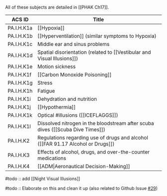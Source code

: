 All of these subjects are detailed in [[PHAK Ch17]].

| ACS ID     | Title                                                                   |
| ---------- | ----------------------------------------------------------------------- |
| PA.I.H.K1a | [[Hypoxia]]                                                             |
| PA.I.H.K1b | [[Hyperventilation]] (similar symptoms to Hypoxia)                      |
| PA.I.H.K1c | Middle ear and sinus problems                                           |
| PA.I.H.K1d | Spatial disorientation (related to [[Vestibular and Visual Illusions]]) |
| PA.I.H.K1e | Motion sickness                                                         |
| PA.I.H.K1f | [[Carbon Monoxide Poisoning]]                                           |
| PA.I.H.K1g | Stress                                                                  |
| PA.I.H.K1h | Fatigue                                                                 |
| PA.I.H.K1i | Dehydration and nutrition                                               |
| PA.I.H.K1j | [[Hypothermia]]                                                         |
| PA.I.H.K1k | Optical #illusions ([[ICEFLAGGS]])                                      |
| PA.I.H.K1l | Dissolved nitrogen in the bloodstream after scuba dives ([[Scuba Dive Times]]) |
| PA.I.H.K2  | Regulations regarding use of drugs and alcohol ([[FAR 91.17 Alcohol or Drugs]])                        |
| PA.I.H.K3  | Effects of alcohol, drugs, and over-the-counter medications             |
| PA.I.H.K4  | [[ADM\|Aeronautical Decision-Making]]                                 |

#todo :: add [[Night Visual Illusions]]

#todo :: Elaborate on this and clean it up (also related to Github Issue [#29](https://github.com/johnjackoleary/cfi-commonplace-book/issues/29))

